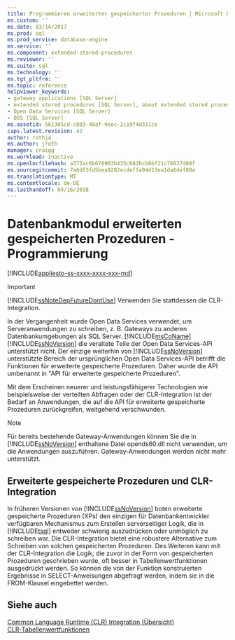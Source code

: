 ```yaml
---
title: Programmieren erweiterter gespeicherter Prozeduren | Microsoft Docs
ms.custom: ''
ms.date: 03/14/2017
ms.prod: sql
ms.prod_service: database-engine
ms.service: ''
ms.component: extended-stored-procedures
ms.reviewer: ''
ms.suite: sql
ms.technology: ''
ms.tgt_pltfrm: ''
ms.topic: reference
helpviewer_keywords:
- gateway applications [SQL Server]
- extended stored procedures [SQL Server], about extended stored procedures
- Open Data Services [SQL Server]
- ODS [SQL Server]
ms.assetid: 561305cd-c803-48af-9eec-2c19f4d311ce
caps.latest.revision: 42
author: rothja
ms.author: jroth
manager: craigg
ms.workload: Inactive
ms.openlocfilehash: a372ac6b678903b435c682bcb6bf21c76637488f
ms.sourcegitcommit: 7a6df3fd5bea9282ecdeffa94d13ea1da6def80a
ms.translationtype: MT
ms.contentlocale: de-DE
ms.lasthandoff: 04/16/2018
---
```

# <a name="database-engine-extended-stored-procedures---programming"></a>Datenbankmodul erweiterten gespeicherten Prozeduren - Programmierung
[!INCLUDE[appliesto-ss-xxxx-xxxx-xxx-md](../../includes/appliesto-ss-xxxx-xxxx-xxx-md.md)]
    
> [!IMPORTANT]  
>  [!INCLUDE[ssNoteDepFutureDontUse](../../includes/ssnotedepfuturedontuse-md.md)] Verwenden Sie stattdessen die CLR-Integration.  
  
 In der Vergangenheit wurde Open Data Services verwendet, um Serveranwendungen zu schreiben, z. B. Gateways zu anderen Datenbankumgebungen als SQL Server. [!INCLUDE[msCoName](../../includes/msconame-md.md)] [!INCLUDE[ssNoVersion](../../includes/ssnoversion-md.md)] die veraltete Teile der Open Data Services-API unterstützt nicht. Der einzige weiterhin von [!INCLUDE[ssNoVersion](../../includes/ssnoversion-md.md)] unterstützte Bereich der ursprünglichen Open Data Services-API betrifft die Funktionen für erweiterte gespeicherte Prozeduren. Daher wurde die API umbenannt in "API für erweiterte gespeicherte Prozeduren".  
  
 Mit dem Erscheinen neuerer und leistungsfähigerer Technologien wie beispielsweise der verteilten Abfragen oder der CLR-Integration ist der Bedarf an Anwendungen, die auf die API für erweiterte gespeicherte Prozeduren zurückgreifen, weitgehend verschwunden.  
  
> [!NOTE]  
>  Für bereits bestehende Gateway-Anwendungen können Sie die in [!INCLUDE[ssNoVersion](../../includes/ssnoversion-md.md)] enthaltene Datei opends60.dll nicht verwenden, um die Anwendungen auszuführen. Gateway-Anwendungen werden nicht mehr unterstützt.  
  
## <a name="extended-stored-procedures-vs-clr-integration"></a>Erweiterte gespeicherte Prozeduren und CLR-Integration  
 In früheren Versionen von [!INCLUDE[ssNoVersion](../../includes/ssnoversion-md.md)] boten erweiterte gespeicherte Prozeduren (XPs) den einzigen für Datenbankentwickler verfügbaren Mechanismus zum Erstellen serverseitiger Logik, die in [!INCLUDE[tsql](../../includes/tsql-md.md)] entweder schwierig auszudrücken oder unmöglich zu schreiben war. Die CLR-Integration bietet eine robustere Alternative zum Schreiben von solchen gespeicherten Prozeduren. Des Weiteren kann mit der CLR-Integration die Logik, die zuvor in der Form von gespeicherten Prozeduren geschrieben wurde, oft besser in Tabellenwertfunktionen ausgedrückt werden. So können die von der Funktion konstruierten Ergebnisse in SELECT-Anweisungen abgefragt werden, indem sie in die FROM-Klausel eingebettet werden.  
  
## <a name="see-also"></a>Siehe auch  
 [Common Language Runtime &#40;CLR&#41; Integration (Übersicht)](../../relational-databases/clr-integration/common-language-runtime-integration-overview.md)   
 [CLR-Tabellenwertfunktionen](../../relational-databases/clr-integration-database-objects-user-defined-functions/clr-table-valued-functions.md)  
  
  
